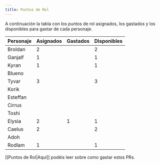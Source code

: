 ```yaml
---
title: Puntos de Rol
---
```

A continuación la tabla con los puntos de rol asignados, los gastados y los disponibles para gastar de cada personaje.

| **Personaje** | **Asignados** | **Gastados** | **Disponibles** |
| ------------- | ------------- | ------------ | --------------- |
| Broldan       | 2             |              | 2               |
| Ganjalf       | 1             |              | 1               |
| Kyran         | 1             |              | 1               |
| Blueno        |               |              |                 |
| Tyvar         | 3             |              | 3               |
| Korik         |               |              |                 |
| Esteffan      |               |              |                 |
| Cirrus        |               |              |                 |
| Toshi         |               |              |                 |
| Elysia        | 2             | 1            | 1               |
| Caelus        | 2             |              | 2               |
| Adoh          |               |              |                 |
| Rodlam        | 1             |              | 1               |

[[Puntos de Rol|Aquí]] podéis leer sobre como gastar estos PRs.